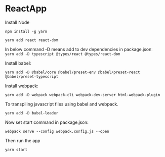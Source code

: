 # ReactApp

Install 
Node

```npm install -g yarn``` 

```yarn add react react-dom```

In below command -D means add to dev dependencies in package.json:
```yarn add -D typescript @types/react @types/react-dom```

Install babel:

```yarn add -D @babel/core @babel/preset-env @babel/preset-react @babel/preset-typescript```

Install webpack:

```yarn add -D webpack webpack-cli webpack-dev-server html-webpack-plugin```

To transpiling javascript files using babel and webpack.

```yarn add -D babel-loader```

Now set start command in package.json:

```webpack serve --config webpack.config.js --open```

Then run the app

```yarn start```